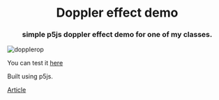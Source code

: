 <h1 align="center">
 Doppler effect demo
</h1>
<h3 align="center">
simple p5js doppler effect demo for one of my classes.

</h3>

![dopplerop](https://user-images.githubusercontent.com/20907620/231538124-8653acdd-8099-4530-819f-e84db56788db.gif)


You can test it [here](https://mmarusiak.github.io/Projects/Doppler-effect/src/doppler.html)

Built using p5js.

[Article](https://mmarusiak.github.io/Posts/doppler-effect.html)
